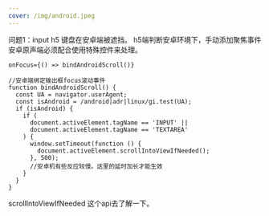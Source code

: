 ```yaml
---
cover: /img/android.jpeg
---
```


问题1：input h5 键盘在安卓端被遮挡。
h5端判断安卓环境下，手动添加聚焦事件
安卓原声端必须配合使用特殊控件来处理。
```
onFocus={() => bindAndroidScroll()}

//安卓端绑定输出框focus滚动事件
function bindAndroidScroll() {
  const UA = navigator.userAgent;
  const isAndroid = /android|adr|linux/gi.test(UA);
  if (isAndroid) {
    if (
      document.activeElement.tagName == 'INPUT' ||
      document.activeElement.tagName == 'TEXTAREA'
    ) {
      window.setTimeout(function () {
        document.activeElement.scrollIntoViewIfNeeded();
      }, 500);
      //安卓机有些反应较慢。这里的延时加长才能生效
    }
  }
}
```

scrollIntoViewIfNeeded 这个api去了解一下。